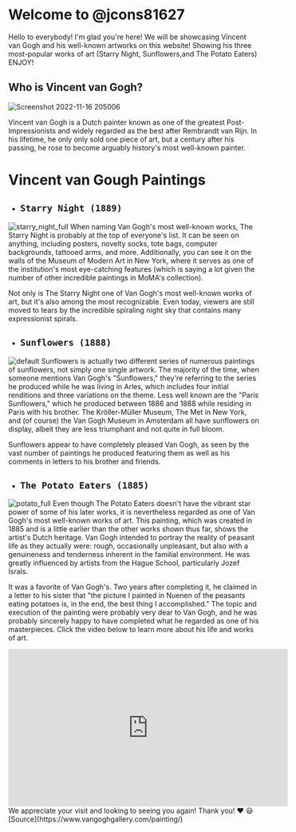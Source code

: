 # **Welcome to @jcons81627**
Hello to everybody! I'm glad you're here! We will be showcasing Vincent van Gogh and his well-known artworks on this website!
Showing his three most-popular works of art (Starry Night, Sunflowers,and The Potato Eaters)
ENJOY!
## **Who is Vincent van Gogh?**
![Screenshot 2022-11-16 205006](https://user-images.githubusercontent.com/118231404/202185066-fe3bc2f0-61a9-4c2d-8f05-77e2d35766ed.png)

Vincent van Gogh is a Dutch painter known as one of the greatest Post-Impressionists and widely regarded as the best after Rembrandt van Rijn. In his lifetime, he  only only sold one piece of art, but a century after his passing, he rose to become arguably history's most well-known painter.
  # **Vincent van Gough Paintings**
- ## **`Starry Night (1889)`**
![starry_night_full](https://user-images.githubusercontent.com/118231404/202323249-58eea70f-9a49-44fd-9e2b-b5f223c3c8c8.jpg)
When naming Van Gogh's most well-known works, The Starry Night is probably at the top of everyone's list. It can be seen on anything, including posters, novelty socks, tote bags, computer backgrounds, tattooed arms, and more. Additionally, you can see it on the walls of the Museum of Modern Art in New York, where it serves as one of the institution's most eye-catching features (which is saying a lot given the number of other incredible paintings in MoMA's collection).

Not only is The Starry Night one of Van Gogh's most well-known works of art, but it's also among the most recognizable. Even today, viewers are still moved to tears by the incredible spiraling night sky that contains many expressionist spirals.
- ## **`Sunflowers (1888)`**
![default](https://user-images.githubusercontent.com/118231404/202906482-5e2d377e-4118-4904-9390-9cccd21fcb09.jpg)
Sunflowers is actually two different series of numerous paintings of sunflowers, not simply one single artwork. The majority of the time, when someone mentions Van Gogh's "Sunflowers," they're referring to the series he produced while he was living in Arles, which includes four initial renditions and three variations on the theme. Less well known are the "Paris Sunflowers," which he produced between 1886 and 1888 while residing in Paris with his brother. The Kröller-Müller Museum, The Met in New York, and (of course) the Van Gogh Museum in Amsterdam all have sunflowers on display, albeit they are less triumphant and not quite in full bloom.

Sunflowers appear to have completely pleased Van Gogh, as seen by the vast number of paintings he produced featuring them as well as his comments in letters to his brother and friends.
- ## **`The Potato Eaters (1885)`**
![potato_full](https://user-images.githubusercontent.com/118231404/202907701-ecc2fa06-9a5a-4126-94aa-3ca18b505890.jpg)
Even though The Potato Eaters doesn't have the vibrant star power of some of his later works, it is nevertheless regarded as one of Van Gogh's most well-known works of art. This painting, which was created in 1885 and is a little earlier than the other works shown thus far, shows the artist's Dutch heritage. Van Gogh intended to portray the reality of peasant life as they actually were: rough, occasionally unpleasant, but also with a genuineness and tenderness inherent in the familial environment. He was greatly influenced by artists from the Hague School, particularly Jozef Israls.

It was a favorite of Van Gogh's. Two years after completing it, he claimed in a letter to his sister that "the picture I painted in Nuenen of the peasants eating potatoes is, in the end, the best thing I accomplished." The topic and execution of the painting were probably very dear to Van Gogh, and he was probably sincerely happy to have completed what he regarded as one of his masterpieces.
Click the video below to learn more about his life and works of art.
<iframe width="560" height="315" src="https://www.youtube.com/embed/wk9L1N9bRRE" title="YouTube video player" frameborder="0" allow="accelerometer; autoplay; clipboard-write; encrypted-media; gyroscope; picture-in-picture" allowfullscreen></iframe>
We appreciate your visit and looking to seeing you again! Thank you! ❤️ 😃
[Source](https://www.vangoghgallery.com/painting/)

